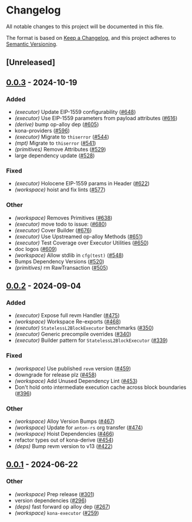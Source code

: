 # Changelog
All notable changes to this project will be documented in this file.

The format is based on [Keep a Changelog](https://keepachangelog.com/en/1.0.0/),
and this project adheres to [Semantic Versioning](https://semver.org/spec/v2.0.0.html).

## [Unreleased]

## [0.0.3](https://github.com/anton-rs/kona/compare/kona-executor-v0.0.2...kona-executor-v0.0.3) - 2024-10-19

### Added

- *(executor)* Update EIP-1559 configurability ([#648](https://github.com/anton-rs/kona/pull/648))
- *(executor)* Use EIP-1559 parameters from payload attributes ([#616](https://github.com/anton-rs/kona/pull/616))
- *(derive)* bump op-alloy dep ([#605](https://github.com/anton-rs/kona/pull/605))
- kona-providers ([#596](https://github.com/anton-rs/kona/pull/596))
- *(executor)* Migrate to `thiserror` ([#544](https://github.com/anton-rs/kona/pull/544))
- *(mpt)* Migrate to `thiserror` ([#541](https://github.com/anton-rs/kona/pull/541))
- *(primitives)* Remove Attributes ([#529](https://github.com/anton-rs/kona/pull/529))
- large dependency update ([#528](https://github.com/anton-rs/kona/pull/528))

### Fixed

- *(executor)* Holocene EIP-1559 params in Header ([#622](https://github.com/anton-rs/kona/pull/622))
- *(workspace)* hoist and fix lints ([#577](https://github.com/anton-rs/kona/pull/577))

### Other

- *(workspace)* Removes Primitives ([#638](https://github.com/anton-rs/kona/pull/638))
- *(executor)* move todo to issue: ([#680](https://github.com/anton-rs/kona/pull/680))
- *(executor)* Cover Builder ([#676](https://github.com/anton-rs/kona/pull/676))
- *(executor)* Use Upstreamed op-alloy Methods  ([#651](https://github.com/anton-rs/kona/pull/651))
- *(executor)* Test Coverage over Executor Utilities ([#650](https://github.com/anton-rs/kona/pull/650))
- doc logos ([#609](https://github.com/anton-rs/kona/pull/609))
- *(workspace)* Allow stdlib in `cfg(test)` ([#548](https://github.com/anton-rs/kona/pull/548))
- Bumps Dependency Versions ([#520](https://github.com/anton-rs/kona/pull/520))
- *(primitives)* rm RawTransaction ([#505](https://github.com/anton-rs/kona/pull/505))

## [0.0.2](https://github.com/anton-rs/kona/compare/kona-executor-v0.0.1...kona-executor-v0.0.2) - 2024-09-04

### Added
- *(executor)* Expose full revm Handler ([#475](https://github.com/anton-rs/kona/pull/475))
- *(workspace)* Workspace Re-exports ([#468](https://github.com/anton-rs/kona/pull/468))
- *(executor)* `StatelessL2BlockExecutor` benchmarks ([#350](https://github.com/anton-rs/kona/pull/350))
- *(executor)* Generic precompile overrides ([#340](https://github.com/anton-rs/kona/pull/340))
- *(executor)* Builder pattern for `StatelessL2BlockExecutor` ([#339](https://github.com/anton-rs/kona/pull/339))

### Fixed
- *(workspace)* Use published `revm` version ([#459](https://github.com/anton-rs/kona/pull/459))
- downgrade for release plz ([#458](https://github.com/anton-rs/kona/pull/458))
- *(workspace)* Add Unused Dependency Lint ([#453](https://github.com/anton-rs/kona/pull/453))
- Don't hold onto intermediate execution cache across block boundaries ([#396](https://github.com/anton-rs/kona/pull/396))

### Other
- *(workspace)* Alloy Version Bumps ([#467](https://github.com/anton-rs/kona/pull/467))
- *(workspace)* Update for `anton-rs` org transfer ([#474](https://github.com/anton-rs/kona/pull/474))
- *(workspace)* Hoist Dependencies ([#466](https://github.com/anton-rs/kona/pull/466))
- refactor types out of kona-derive ([#454](https://github.com/anton-rs/kona/pull/454))
- *(deps)* Bump revm version to v13 ([#422](https://github.com/anton-rs/kona/pull/422))

## [0.0.1](https://github.com/anton-rs/kona/releases/tag/kona-executor-v0.0.1) - 2024-06-22

### Other
- *(workspace)* Prep release ([#301](https://github.com/anton-rs/kona/pull/301))
- version dependencies ([#296](https://github.com/anton-rs/kona/pull/296))
- *(deps)* fast forward op alloy dep ([#267](https://github.com/anton-rs/kona/pull/267))
- *(workspace)* `kona-executor` ([#259](https://github.com/anton-rs/kona/pull/259))
